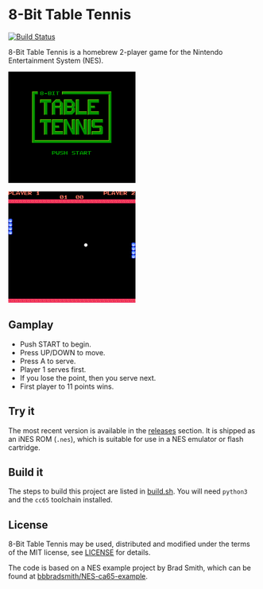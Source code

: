 # 8-Bit Table Tennis

[![Build Status](https://travis-ci.org/mike42/8bit-table-tennis.svg?branch=master)](https://travis-ci.org/mike42/8bit-table-tennis)

8-Bit Table Tennis is a homebrew 2-player game for the Nintendo Entertainment System (NES).

![Start screen](screenshot/table_tennis_start_screen.png)

![Start screen](screenshot/table_tennis_gameplay_00.png)

## Gamplay

- Push START to begin.
- Press UP/DOWN to move.
- Press A to serve.
- Player 1 serves first.
- If you lose the point, then you serve next.
- First player to 11 points wins.

## Try it

The most recent version is available in the [releases](https://github.com/mike42/8bit-table-tennis/releases) section. It is shipped as an iNES ROM (`.nes`), which is suitable for use in a NES emulator or flash cartridge.

## Build it

The steps to build this project are listed in [build.sh](https://github.com/mike42/8bit-table-tennis/blob/master/build.sh). You will need `python3` and the `cc65` toolchain installed.

## License

8-Bit Table Tennis may be used, distributed and modified under the terms of the MIT license, see [LICENSE](https://github.com/mike42/8bit-table-tennis/blob/master/LICENSE) for details.

The code is based on a NES example project by Brad Smith, which can be found at [bbbradsmith/NES-ca65-example](https://github.com/bbbradsmith/NES-ca65-example).

